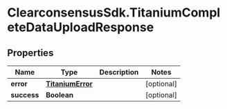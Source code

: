 # ClearconsensusSdk.TitaniumCompleteDataUploadResponse

## Properties

Name | Type | Description | Notes
------------ | ------------- | ------------- | -------------
**error** | [**TitaniumError**](TitaniumError.md) |  | [optional] 
**success** | **Boolean** |  | [optional] 


